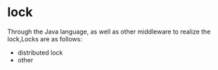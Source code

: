 # lock
Through the Java language, as well as other middleware to realize the lock,Locks are as follows:
- distributed lock
- other

